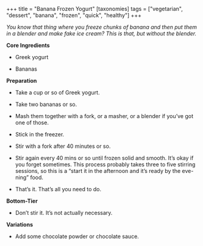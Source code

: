 +++
title = "Banana Frozen Yogurt"
[taxonomies]
tags = ["vegetarian", "dessert", "banana", "frozen", "quick", "healthy"]
+++

_You know that thing where you freeze chunks of banana and then put them in a
blender and make fake ice cream? This is that, but without the blender._

**Core Ingredients**

- Greek yogurt

- Bananas

**Preparation**

- Take a cup or so of Greek yogurt.

- Take two bananas or so.

- Mash them together with a fork, or a masher, or a blender if you’ve got
  one of those.

- Stick in the freezer.

- Stir with a fork after 40 minutes or so.

- Stir again every 40 mins or so until frozen solid and smooth. It’s okay if
  you forget sometimes. This process probably takes three to five stirring
  sessions, so this is a “start it in the afternoon and it’s ready by the eve-
  ning” food.

- That’s it. That’s all you need to do.

**Bottom-Tier**

- Don’t stir it. It’s not actually necessary.

**Variations**

- Add some chocolate powder or chocolate sauce.
